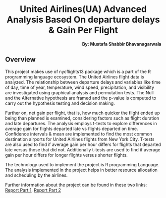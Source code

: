 <h1 align="center">United Airlines(UA) Advanced Analysis Based On departure delays & Gain Per Flight</h1>

<p align="right"><b>By: Mustafa Shabbir Bhavanagarwala</b></p>

## Overview
<p>This project makes use of nycflights13 package which is a part of the R programming language ecosystem. The United Airlines flight data is analyzed. The relationship between departure delays and variables like time of day, time of year, temperature, wind speed, precipitation, and visibility are investigated using graphical analysis and permutation tests. The Null and the Alternative hypothesis are framed and the p-value is computed to carry out the hypothesis testing and decision making. </p>

<p>Further on, net gain per flight, that is, how much 
quicker the flight ended up being than planned is examined, considering factors such as flight duration and late departures. The analysis employs t-tests to explore differences in average gain for flights departed late vs flights departed on time.  Confidence intervals & mean are implemented to find the most common destination airports for United Airlines flights from New York City. T-tests are also used to find if average gain per hour differs for flights that departed late versus those that did 
not. Additionally t-tests are used to find if average gain per hour differs for longer flights versus shorter flights.</p>

<p>The technology used to implement the project is R programming Language. The analysis implemented in the project helps in better resource allocation and scheduling by the airlines.</p>

<p>


Further information about the project can be found in these two links: [Report Part 1](P1_UA_DepartureDelaysStudy/Report.pdf), [Report Part 2](P2_UA_AnalysisOnGainPerFlight/Report.pdf)

</p>

